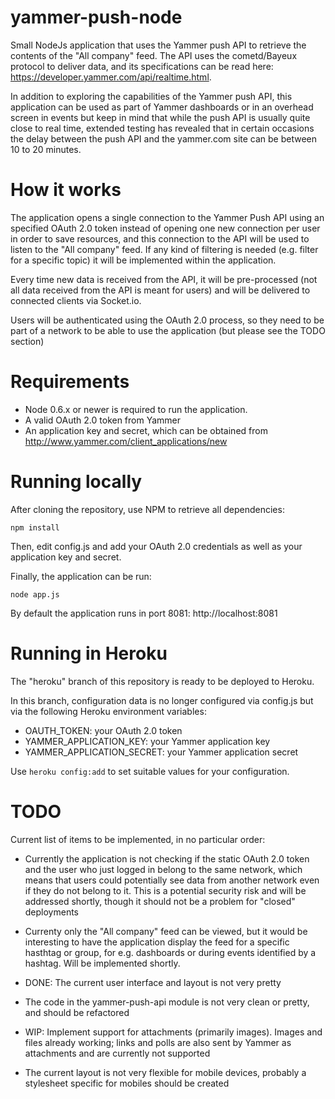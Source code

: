 yammer-push-node
================

Small NodeJs application that uses the Yammer push API to retrieve the contents of the "All company" feed. The API uses the cometd/Bayeux protocol to deliver data, and its specifications can be read here: https://developer.yammer.com/api/realtime.html.

In addition to exploring the capabilities of the Yammer push API, this application can be used as part of Yammer dashboards or in an overhead screen in events but keep in mind that while the push API is usually quite close to real time, extended testing has revealed that in certain occasions the delay between the push API and the yammer.com site can be between 10 to 20 minutes.

How it works
============
The application opens a single connection to the Yammer Push API using an specified OAuth 2.0 token instead of opening one new connection per user in order to save resources, and this connection to the API will be used to listen to the "All company" feed. If any kind of filtering is needed (e.g. filter for a specific topic) it will be implemented within the application.

Every time new data is received from the API, it will be pre-processed (not all data received from the API is meant for users) and will be delivered to connected clients via Socket.io. 

Users will be authenticated using the OAuth 2.0 process, so they need to be part of a network to be able to use the application (but please see the TODO section) 

Requirements
============
* Node 0.6.x or newer is required to run the application.
* A valid OAuth 2.0 token from Yammer
* An application key and secret, which can be obtained from http://www.yammer.com/client_applications/new

Running locally
===============
After cloning the repository, use NPM to retrieve all dependencies:

```npm install```

Then, edit config.js and add your OAuth 2.0 credentials as well as your application key and secret.

Finally, the application can be run:

```node app.js```

By default the application runs in port 8081: http://localhost:8081

Running in Heroku
=================
The "heroku" branch of this repository is ready to be deployed to Heroku. 

In this branch, configuration data is no longer configured via config.js but via the following Heroku environment variables:

* OAUTH_TOKEN: your OAuth 2.0 token
* YAMMER_APPLICATION_KEY: your Yammer application key
* YAMMER_APPLICATION_SECRET: your Yammer application secret

Use ```heroku config:add``` to set suitable values for your configuration.

TODO
====
Current list of items to be implemented, in no particular order:

* Currently the application is not checking if the static OAuth 2.0 token and the user who just logged in belong to the same network, which means that users could potentially see data from another network even if they do not belong to it. This is a potential security risk and will be addressed shortly, though it should not be a problem for "closed" deployments

* Currenty only the "All company" feed can be viewed, but it would be interesting to have the application display the feed for a specific hasthtag or group, for e.g. dashboards or during events identified by a hashtag. Will be implemented shortly.

* DONE: The current user interface and layout is not very pretty

* The code in the yammer-push-api module is not very clean or pretty, and should be refactored

* WIP: Implement support for attachments (primarily images). Images and files already working; links and polls are also sent by Yammer as attachments and are currently not supported

* The current layout is not very flexible for mobile devices, probably a stylesheet specific for mobiles should be created